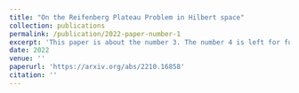 ```yaml
---
title: "On the Reifenberg Plateau Problem in Hilbert space"
collection: publications
permalink: /publication/2022-paper-number-1
excerpt: 'This paper is about the number 3. The number 4 is left for future work.'
date: 2022
venue: ''
paperurl: 'https://arxiv.org/abs/2210.16858'
citation: ''
---
```

